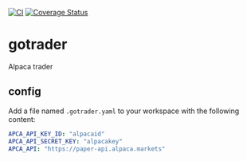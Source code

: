 [![CI](https://github.com/SlashGordon/gotrader/actions/workflows/ci.yaml/badge.svg?branch=master)](https://github.com/SlashGordon/gotrader/actions/workflows/ci.yaml)
[![Coverage Status](https://coveralls.io/repos/github/SlashGordon/gotrader/badge.svg?branch=master)](https://coveralls.io/github/SlashGordon/gotrader?branch=master)
# gotrader
Alpaca trader

## config

Add a file named `.gotrader.yaml` to your workspace with the following content:

```yaml
APCA_API_KEY_ID: "alpacaid"
APCA_API_SECRET_KEY: "alpacakey"
APCA_API: "https://paper-api.alpaca.markets"
`````